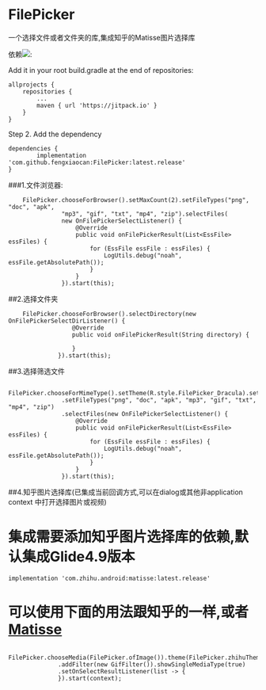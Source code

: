 # FilePicker
一个选择文件或者文件夹的库,集成知乎的Matisse图片选择库

依赖[![](https://jitpack.io/v/fengxiaocan/FilePicker.svg)](https://jitpack.io/#fengxiaocan/FilePicker):

Add it in your root build.gradle at the end of repositories:

	allprojects {
		repositories {
			...
			maven { url 'https://jitpack.io' }
		}
	}
Step 2. Add the dependency

	dependencies {
	        implementation 'com.github.fengxiaocan:FilePicker:latest.release'
	}


###1.文件浏览器:

        FilePicker.chooseForBrowser().setMaxCount(2).setFileTypes("png", "doc", "apk",
                   "mp3", "gif", "txt", "mp4", "zip").selectFiles(
                   new OnFilePickerSelectListener() {
                       @Override
                       public void onFilePickerResult(List<EssFile> essFiles) {
                           for (EssFile essFile : essFiles) {
                               LogUtils.debug("noah", essFile.getAbsolutePath());
                           }
                       }
                   }).start(this);
                                
##2.选择文件夹

        FilePicker.chooseForBrowser().selectDirectory(new OnFilePickerSelectDirListener() {
                      @Override
                      public void onFilePickerResult(String directory) {
                          
                      }
                  }).start(this);
                        
                        
##3.选择筛选文件

        FilePicker.chooseForMimeType().setTheme(R.style.FilePicker_Dracula).setMaxCount(10)
                   .setFileTypes("png", "doc", "apk", "mp3", "gif", "txt", "mp4", "zip")
                   .selectFiles(new OnFilePickerSelectListener() {
                       @Override
                       public void onFilePickerResult(List<EssFile> essFiles) {
                           for (EssFile essFile : essFiles) {
                               LogUtils.debug("noah", essFile.getAbsolutePath());
                           }
                       }
                   }).start(this);
                   
##4.知乎图片选择库(已集成当前回调方式,可以在dialog或其他非application context 中打开选择图片或视频)
#    集成需要添加知乎图片选择库的依赖,默认集成Glide4.9版本

    implementation 'com.zhihu.android:matisse:latest.release'
    
#    可以使用下面的用法跟知乎的一样,或者 [Matisse](https://github.com/zhihu/Matisse)

        FilePicker.chooseMedia(FilePicker.ofImage()).theme(FilePicker.zhihuTheme())
                  .addFilter(new GifFilter()).showSingleMediaType(true)
                  .setOnSelectResultListener(list -> {
                  }).start(context);


